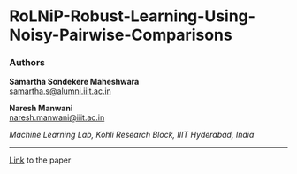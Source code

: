 # RoLNiP-Robust-Learning-Using-Noisy-Pairwise-Comparisons

### Authors

**Samartha Sondekere Maheshwara**\
samartha.s@alumni.iiit.ac.in

**Naresh Manwani**\
naresh.manwani@iiit.ac.in

*Machine Learning Lab, Kohli Research Block, IIIT Hyderabad, India*

---

[Link](https://arxiv.org/pdf/2303.02341v1.pdf) to the paper
